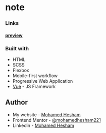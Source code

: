 # note


### Links

#### [preview](https://note2021.netlify.app/)

### Built with
- HTML
- SCSS
- Flexbox
- Mobile-first workflow
- Progressive Web Application
- [Vue](https://vuejs.org/) - JS Framework

## Author

- My website - [Mohamed Hesham](https://mohamed-hesham2021.netlify.app/)
- Frontend Mentor - [@mohamedhesham221](https://www.frontendmentor.io/profile/yourusername)
- Linkedin - [Mohamed Hesham](https://www.linkedin.com/in/mohamed-hesham-b7611618a/)
